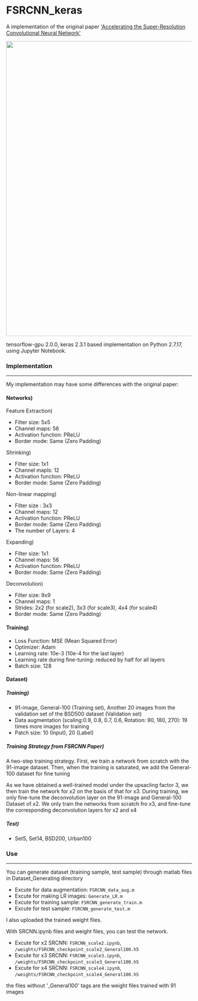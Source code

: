# FSRCNN_keras


A implementation of the original paper ['Accelerating the Super-Resolution Convolutional Neural Network'](http://mmlab.ie.cuhk.edu.hk/projects/FSRCNN.html)



<center><img width = "800" src="https://user-images.githubusercontent.com/58276840/95052310-aba98800-0729-11eb-9c45-a520eb98b3ed.png"></center>



tensorflow-gpu 2.0.0, keras 2.3.1 based implementation on Python 2.7.17, using Jupyter Notebook.




### Implementation
-------------------------------------------------------
My implementation may have some differences with the original paper:


#### Networks)

Feature Extraction)
- Filter size: 5x5
- Channel maps: 56
- Activation function: PReLU
- Border mode: Same (Zero Padding)

Shrinking)
- Filter size: 1x1
- Channel mapls: 12
- Activation function: PReLU
- Border mode: Same (Zero Padding)

Non-linear mapping)
- Filter size : 3x3
- Channel maps: 12
- Activation function: PReLU
- Border mode: Same (Zero Padding)
- The number of Layers: 4

Expanding)
- Filter size: 1x1
- Channel maps: 56
- Activation function: PReLU
- Border mode: Same (Zero Padding)

Deconvolution)
- Filter size: 9x9
- Channel maps: 1
- Strides: 2x2 (for scale2), 3x3 (for scale3), 4x4 (for scale4)
- Border mode: Same (Zero Padding)


#### Training)

- Loss Function: MSE (Mean Squared Error)
- Optimizer: Adam
- Learning rate: 10e-3 (10e-4 for the last layer)
- Learning rate during fine-tuning: reduced by half for all layers
- Batch size: 128


#### Dataset)

##### Training)
- 91-image, General-100 (Training set), Another 20 images from the validation set of the BSD500 dataset (Validation set)
- Data augmentation (scaling:0.9, 0.8, 0.7, 0.6, Rotation: 90, 180, 270): 19 times more images for training
- Patch size: 10 (Input), 20 (Label)

##### Training Strategy from FSRCNN Paper)
A two-step training strategy. First, we train a network from scratch with the 91-image dataset. Then, when the training is saturated, we add the General-100 dataset for fine tuning

As we have obtained a well-trained model under the upsacling factor 3, we then train the network for x2 on the basis of that for x3. During training, we only fine-tune the deconvolution layer on the 91-image and General-100 Dataset of x2. We only train the networks from scratch fro x3, and fine-tune the corresponding deconvolution layers for x2 and x4


##### Test)
- Set5, Set14, BSD200, Urban100



### Use
-------------------------------------------------------

You can generate dataset (training sample, test sample) through matlab files in Dataset_Generating directory
- Excute for data augmentation: `FSRCNN_data_aug.m`
- Excute for making LR images: `Generate_LR.m`
- Excute for training sample: `FSRCNN_generate_train.m`
- Excute for test sample: `FSRCNN_generate_test.m`


I also uploaded the trained weight files.

With SRCNN.ipynb files and weight files, you can test the network.
- Excute for x2 SRCNN: `FSRCNN_scale2.ipynb`, `/weights/FSRCNN_checkpoint_scale2_General100.h5`
- Excute for x3 SRCNN: `FSRCNN_scale3.ipynb`, `/weights/FSRCNN_checkpoint_scale3_General100.h5`
- Excute for x4 SRCNN: `FSRCNN_scale4.ipynb`, `/weights/FSRCNN_checkpoint_scale4_General100.h5`

the files without '_General100' tags are the weight files trained with 91 images
